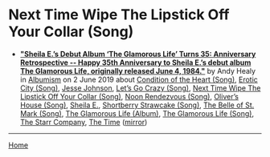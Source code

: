 # Next Time Wipe The Lipstick Off Your Collar (Song)

 - [**"Sheila E.’s Debut Album ‘The Glamorous Life’ Turns 35: Anniversary Retrospective -- Happy 35th Anniversary to Sheila E.’s debut album The Glamorous Life, originally released June 4, 1984."**](https://www.albumism.com/features/sheila-e-debut-album-the-glamorous-life-turns-35-anniversary-retrospective) by Andy Healy in [Albumism](https://www.albumism.com/) on 2 June 2019 about [Condition of the Heart (Song)](../../../topics/song/condition-of-the-heart/index.md), [Erotic City (Song)](../../../topics/song/erotic-city/index.md), [Jesse Johnson](../../../topics/jesse-johnson/index.md), [Let’s Go Crazy (Song)](../../../topics/song/let-s-go-crazy/index.md), [Next Time Wipe The Lipstick Off Your Collar (Song)](../../../topics/song/next-time-wipe-the-lipstick-off-your-collar/index.md), [Noon Rendezvous (Song)](../../../topics/song/noon-rendezvous/index.md), [Oliver’s House (Song)](../../../topics/song/oliver-s-house/index.md), [Sheila E.](../../../topics/sheila-e/index.md), [Shortberry Strawcake (Song)](../../../topics/song/shortberry-strawcake/index.md), [The Belle of St. Mark (Song)](../../../topics/song/the-belle-of-st-mark/index.md), [The Glamorous Life (Album)](../../../topics/album/the-glamorous-life/index.md), [The Glamorous Life (Song)](../../../topics/song/the-glamorous-life/index.md), [The Starr Company](../../../topics/the-starr-company/index.md), [The Time](../../../topics/the-time/index.md) ([mirror](https://web.archive.org/web/*/https://www.albumism.com/features/sheila-e-debut-album-the-glamorous-life-turns-35-anniversary-retrospective))

----

[Home](../)
